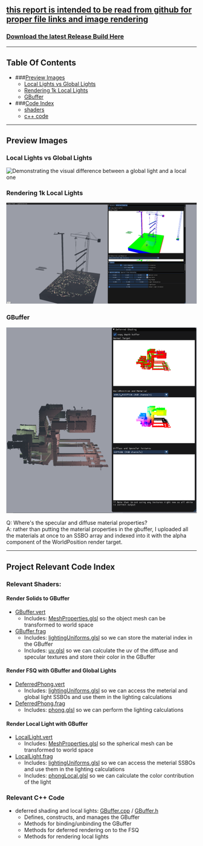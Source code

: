 <!--Start Header -------------------------------------------------------
Copyright (C) 2020 DigiPen Institute of Technology.
Reproduction or disclosure of this file or its contents without the prior written
consent of DigiPen Institute of Technology is prohibited.
Language: MSVC c++17
Platform: win64 compiled in Visual Studio 2019
Author: Jordan Hoffmann, jordan.h
End Header ----------------------------------------------------------->

## [this report is intended to be read from github for proper file links and image rendering](https://github.com/jhoffmann2/OpenGL_3DRenderingEngine/blob/master/Reports/Project1/jordanh_proj1.md)

### [Download the latest Release Build Here](https://github.com/jhoffmann2/OpenGL_3DRenderingEngine/releases/tag/LatestBuild)

---
## Table Of Contents

- ###[Preview Images](#preview-images)
  - [Local Lights vs Global Lights](#local-lights-vs-global-lights)
  - [Rendering 1k Local Lights](#rendering-1k-local-lights)
  - [GBuffer](#gbuffer)
- ###[Code Index](#project-relevant-code-index)
  - [shaders](#relevant-shaders)
  - [c++ code](#relevant-c-code)

---
## Preview Images

### Local Lights vs Global Lights

![Demonstrating the visual difference between a global light and a local one](Reports/Project1/GlobalLightConversion.gif "Local vs Global Lights")

### Rendering 1k Local Lights

![Rendering 1000 local lights](Reports/Project1/OneThousandLights.gif "Stress Testing 1000 global lights")

### GBuffer

![Debug view of the GBuffer](Reports/Project1/GBuffer.png "GBuffer")

Q: Where's the specular and diffuse material properties?<br/>
A: rather than putting the material properties in the gbuffer, I uploaded all the materials at once to an SSBO array and indexed into it with the alpha component of the WorldPosition render target.


---
## Project Relevant Code Index

### Relevant Shaders:

#### Render Solids to GBuffer

- [GBuffer.vert](Common/shaders/Forward/GBuffer.vert)
  - Includes: [MeshProperties.glsl](Common/shaders/Include/MeshProperties.glsl) so the object mesh can be transformed to world space
- [GBuffer.frag](Common/shaders/Forward/GBuffer.frag)
  - Includes: [lightingUniforms.glsl](Common/shaders/Include/lightingUniforms.glsl) so we can store the material index in the GBuffer
  - Includes: [uv.glsl](Common/shaders/Include/uv.glsl) so we can calculate the uv of the diffuse and specular textures and store their color in the GBuffer

#### Render FSQ with GBuffer and Global Lights

- [DeferredPhong.vert](Common/shaders/Deferred/DeferredPhong.vert)
  - Includes: [lightingUniforms.glsl](Common/shaders/Include/lightingUniforms.glsl) so we can access the meterial and global light SSBOs and use them in the lighting calculations
- [DeferredPhong.frag](Common/shaders/Deferred/DeferredPhong.frag)
  - Includes: [phong.glsl](Common/shaders/Include/phongLocal.glsl) so we can perform the lighting calculations

#### Render Local Light with GBuffer

- [LocalLight.vert](Common/shaders/Deferred/LocalLight.vert)
  - Includes: [MeshProperties.glsl](Common/shaders/Include/MeshProperties.glsl) so the spherical mesh can be transformed to world space
- [LocalLight.frag](Common/shaders/Deferred/LocalLight.frag)
  - Includes: [lightingUniforms.glsl](Common/shaders/Include/lightingUniforms.glsl) so we can access the meterial SSBOs and use them in the lighting calculations
  - Includes: [phongLocal.glsl](Common/shaders/Include/phongLocal.glsl) so we can calculate the color contribution of the light

### Relevant C++ Code
- deferred shading and local lights: [GBuffer.cpp](Projects/RenderingEngine/Rendering/GBuffer.cpp) / [GBuffer.h](Projects/RenderingEngine/Rendering/GBuffer.h)
  - Defines, constructs, and manages the GBuffer
  - Methods for binding/unbinding the GBuffer
  - Methods for deferred rendering on to the FSQ
  - Methods for rendering local lights